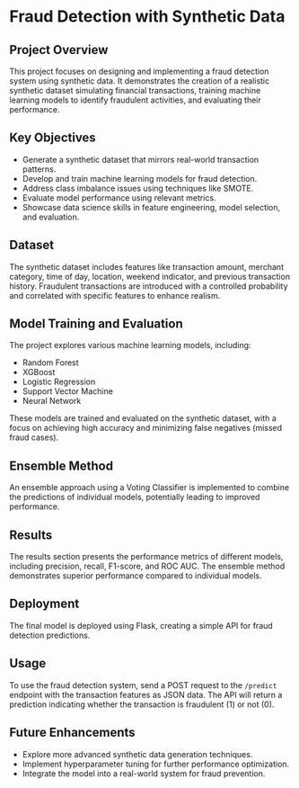 # Fraud Detection with Synthetic Data

## Project Overview

This project focuses on designing and implementing a fraud detection system using synthetic data. It demonstrates the creation of a realistic synthetic dataset simulating financial transactions, training machine learning models to identify fraudulent activities, and evaluating their performance.

## Key Objectives

- Generate a synthetic dataset that mirrors real-world transaction patterns.
- Develop and train machine learning models for fraud detection.
- Address class imbalance issues using techniques like SMOTE.
- Evaluate model performance using relevant metrics.
- Showcase data science skills in feature engineering, model selection, and evaluation.

## Dataset

The synthetic dataset includes features like transaction amount, merchant category, time of day, location, weekend indicator, and previous transaction history. Fraudulent transactions are introduced with a controlled probability and correlated with specific features to enhance realism.

## Model Training and Evaluation

The project explores various machine learning models, including:

- Random Forest
- XGBoost
- Logistic Regression
- Support Vector Machine
- Neural Network

These models are trained and evaluated on the synthetic dataset, with a focus on achieving high accuracy and minimizing false negatives (missed fraud cases).

## Ensemble Method

An ensemble approach using a Voting Classifier is implemented to combine the predictions of individual models, potentially leading to improved performance.

## Results

The results section presents the performance metrics of different models, including precision, recall, F1-score, and ROC AUC. The ensemble method demonstrates superior performance compared to individual models.

## Deployment

The final model is deployed using Flask, creating a simple API for fraud detection predictions.

## Usage

To use the fraud detection system, send a POST request to the `/predict` endpoint with the transaction features as JSON data. The API will return a prediction indicating whether the transaction is fraudulent (1) or not (0).

## Future Enhancements

- Explore more advanced synthetic data generation techniques.
- Implement hyperparameter tuning for further performance optimization.
- Integrate the model into a real-world system for fraud prevention.
